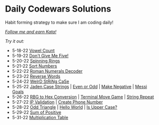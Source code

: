 # Daily Codewars Solutions
Habit forming strategy to make sure I am coding daily!

[_Follow me and earn Kata!_](https://www.codewars.com/users/nuiben)

_Try it out:_
- 5-18-22 [Vowel Count](https://www.codewars.com/kata/54ff3102c1bad923760001f3)
- 5-19-22 [Don't Give Me Five!](https://www.codewars.com/kata/5813d19765d81c592200001a)
- 5-20-22 [Spinning Rings](https://www.codewars.com/kata/59afff65f1c8274f270020f5)
- 5-21-22 [Sort Numbers](https://www.codewars.com/kata/5174a4c0f2769dd8b1000003)
- 5-22-22 [Roman Numerals Decoder](https://www.codewars.com/kata/51b6249c4612257ac0000005)
- 5-23-22 [Reverse Words](https://www.codewars.com/kata/5259b20d6021e9e14c0010d4)
- 5-24-22 [WeIrD StRiNg CaSe](https://www.codewars.com/kata/52b757663a95b11b3d00062d)
- 5-25-22 [Jaden Case Strings](https://www.codewars.com/kata/5390bac347d09b7da40006f6) | [Even or Odd](https://www.codewars.com/kata/53da3dbb4a5168369a0000fe) | [Make Negative](https://www.codewars.com/kata/55685cd7ad70877c23000102) | [Messi Goals](https://www.codewars.com/kata/55f73be6e12baaa5900000d4)
- 5-26-22 [RBG to Hex Conversion](https://www.codewars.com/kata/513e08acc600c94f01000001) | [Terminal Move Game](https://www.codewars.com/kata/563a631f7cbbc236cf0000c2) | [String Repeat](https://www.codewars.com/kata/57a0e5c372292dd76d000d7e)
- 5-27-22 [IP Validation](https://www.codewars.com/kata/515decfd9dcfc23bb6000006) | [Create Phone Number](https://www.codewars.com/kata/525f50e3b73515a6db000b83)
- 5-28-22 [Odd Triangle](https://www.codewars.com/kata/55fd2d567d94ac3bc9000064/train/go/629216841bd1bb8c8adaf0c2) | [Hello World](https://www.codewars.com/kata/523b4ff7adca849afe000035/train/go/629215cfeb816eba633b8944) | [Is Upper Case?](https://www.codewars.com/kata/56cd44e1aa4ac7879200010b)
- 5-29-22 [Sum of Positive](https://www.codewars.com/kata/5715eaedb436cf5606000381)
- 5-31-22 [Multiplication Table](https://www.codewars.com/kata/5a2fd38b55519ed98f0000ce)
